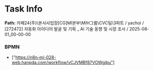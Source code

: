 # Task Info

**Path:** 카페24(주)\본사사업장\[CG]MI본부\MIH그룹\CVC팀\3파트 / yachoi / [272472] 자동화 아이디어 발굴 및 기획 _ AI 기술 동향 및 시장 조사 / 2025-08-01_00-00-00

### BPMN
- ["https://n8n-mi-028-web.hanpda.com/workflow/vCJVMBf87VOWgjbu"]

